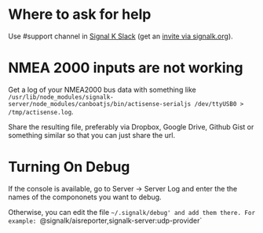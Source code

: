 # Where to ask for help

Use #support channel in [Signal K Slack](https://signalk-dev.slack.com/) (get an [invite via signalk.org](https://signalk.org/)).

# NMEA 2000 inputs are not working

Get a log of your NMEA2000 bus data with something like `/usr/lib/node_modules/signalk-server/node_modules/canboatjs/bin/actisense-serialjs /dev/ttyUSB0 > /tmp/actisense.log`.

Share the resulting file, preferably via Dropbox, Google Drive, Github Gist or something similar so that you can just share the url.

# Turning On Debug

If the console is available, go to Server -> Server Log and enter the the names of the compononets you want to debug.

Otherwise, you can edit the file `~/.signalk/debug' and add them there. For example: `@signalk/aisreporter,signalk-server:udp-provider`
